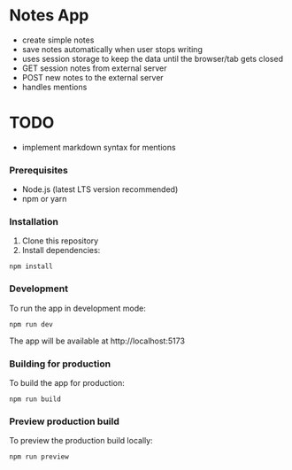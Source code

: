 # Notes App

- create simple notes
- save notes automatically when user stops writing
- uses session storage to keep the data until the browser/tab gets closed
- GET session notes from external server
- POST new notes to the external server
- handles mentions

# TODO

- implement markdown syntax for mentions

### Prerequisites

- Node.js (latest LTS version recommended)
- npm or yarn

### Installation

1. Clone this repository
2. Install dependencies:

```
npm install
```

### Development

To run the app in development mode:

```
npm run dev
```

The app will be available at http://localhost:5173

### Building for production

To build the app for production:

```
npm run build
```

### Preview production build

To preview the production build locally:

```
npm run preview
```
